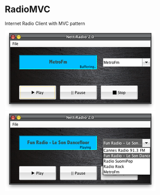 RadioMVC
========

Internet Radio Client with MVC pattern

![alt tag](https://github.com/paulyv/RadioMVC/raw/master/nettiradio-screen1.png)
![alt tag](https://github.com/paulyv/RadioMVC/raw/master/nettiradio-screen2.png)
